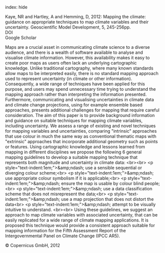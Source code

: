 index: hide

<div class="Citation">

  <div class="Citation-body">
    <div class="Citation-text">Kaye, NR and Hartley, A and Hemming, D, 2012: Mapping the climate: guidance on appropriate techniques to map climate variables and their uncertainty. <span class="Article-journal">Geoscientific Model Development, </span><span class="Article-volume">5, </span>245-256pp.</div>
    <div class="Citation-links">
      <div class="CitationLink" data-href="https://doi.org/10.5194/gmd-5-245-2012">
        <div class="CitationLink-icon CitationLink-Doi"></div>
        <div class="CitationLink-text">DOI</div>
      </div>
      <div class="CitationLink" data-href="https://scholar.google.com/scholar?q=10.5194/gmd-5-245-2012">
        <div class="CitationLink-icon CitationLink-Scholar"></div>
        <div class="CitationLink-text">Google Scholar</div>
      </div>
    </div>
  </div>
</div>

Maps are a crucial asset in communicating climate science to a diverse audience, and there is a wealth of software available to analyse and visualise climate information. However, this availability makes it easy to create poor maps as users often lack an underlying cartographic knowledge. Unlike traditional cartography, where many known standards allow maps to be interpreted easily, there is no standard mapping approach used to represent uncertainty (in climate or other information). Consequently, a wide range of techniques have been applied for this purpose, and users may spend unnecessary time trying to understand the mapping approach rather than interpreting the information presented. Furthermore, communicating and visualising uncertainties in climate data and climate change projections, using for example ensemble based approaches, presents additional challenges for mapping that require careful consideration. The aim of this paper is to provide background information and guidance on suitable techniques for mapping climate variables, including uncertainty. We assess a range of existing and novel techniques for mapping variables and uncertainties, comparing "intrinsic" approaches that use colour in much the same way as conventional thematic maps with "extrinsic" approaches that incorporate additional geometry such as points or features. Using cartographic knowledge and lessons learned from mapping in different disciplines we propose the following 6 general mapping guidelines to develop a suitable mapping technique that represents both magnitude and uncertainty in climate data: &lt;br&gt;&lt;br&gt; &lt;p style="text-indent:1em;"&gt;&amp;amp;ndash; use a sensible sequential or diverging colour scheme;&lt;br&gt; &lt;p style="text-indent:1em;"&gt;&amp;amp;ndash; use appropriate colour symbolism if it is applicable;&lt;br&gt; &lt;p style="text-indent:1em;"&gt;&amp;amp;ndash; ensure the map is usable by colour blind people;&lt;br&gt; &lt;p style="text-indent:1em;"&gt;&amp;amp;ndash; use a data classification scheme that does not misrepresent the data;&lt;br&gt; &lt;p style="text-indent:1em;"&gt;&amp;amp;ndash; use a map projection that does not distort the data&lt;br&gt; &lt;p style="text-indent:1em;"&gt;&amp;amp;ndash; attempt to be visually intuitive to understand. &lt;br&gt;&lt;br&gt; Using these guidelines, we suggest an approach to map climate variables with associated uncertainty, that can be easily replicated for a wide range of climate mapping applications. It is proposed this technique would provide a consistent approach suitable for mapping information for the Fifth Assessment Report of the Intergovernmental Panel on Climate Change (IPCC AR5).

<div class="Citation-copy">
&copy; Copernicus GmbH, 2012
</div>